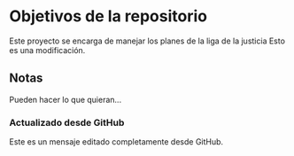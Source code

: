# Objetivos de la repositorio

Este proyecto se encarga de manejar los planes de la liga de la justicia
Esto es una modificación.

## Notas
Pueden hacer lo que quieran...

### Actualizado desde GitHub
Este es un  mensaje editado  completamente desde GitHub.

